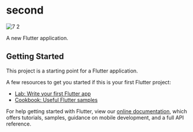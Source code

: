 # second
![7 2](https://user-images.githubusercontent.com/56676369/109437164-7a6b8480-7a49-11eb-904d-884f0a971311.PNG)

A new Flutter application.

## Getting Started


This project is a starting point for a Flutter application.

A few resources to get you started if this is your first Flutter project:

- [Lab: Write your first Flutter app](https://flutter.dev/docs/get-started/codelab)
- [Cookbook: Useful Flutter samples](https://flutter.dev/docs/cookbook)

For help getting started with Flutter, view our
[online documentation](https://flutter.dev/docs), which offers tutorials,
samples, guidance on mobile development, and a full API reference.
